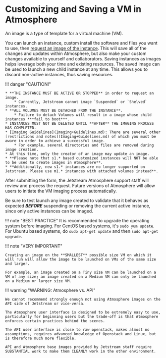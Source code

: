 # Customizing and Saving a VM in Atmosphere

An image is a type of template for a virtual machine (VM).

You can launch an instance, custom install the software and files you want to use, then [request an image of the instance](Request+an+image+of+an+instance.md).  This will save all of the changes and updates within Atmosphere, but also make your custom changes available to yourself and collaborators.  Saving instances as images helps leverage both your time and existing resources. The saved image can be used to launch a new child instance at any time. This allows you to discard non-active instances, thus saving resources.

!!! danger "CAUTION!"

    * **THE INSTANCE MUST BE ACTIVE OR STOPPED** in order to request an image.
        * Currently, Jetstream cannot image `Suspended` or `Shelved` instances.
    * **ALL VOLUMES MUST BE DETACHED FROM THE INSTANCE**.
        * Failure to detach Volumes will result in a image whose child instances ***fail to boot***.
    * INSTANCES MUST NOT BE DELETED UNTIL **AFTER** THE IMAGING PROCESS HAS COMPLETED.
    * [Imaging Guidelines](Imaging+Guidelines.md): There are several other [restrictions and notes](Imaging+Guidelines.md) of which you must be aware in order to achieve a successful image.
        * For example, several directories and files are removed during image creation.
    * At this time, only the creator of an image may update an image.
    * **Please note that s1.* based customized instances will NOT be able to be used to create images in Atmosphere**.
    * **Additionally, new s1.* instances are no longer supported on Jetstream. Please use m1.* instances with attached volumes instead**.


After submitting the form, the Jetstream Atmosphere support staff will review and process the request. Future versions of Atmosphere will allow users to initiate the VM imaging process automatically.

Be sure to test launch any image created to validate that it behaves as expected ***BEFORE*** suspending or removing the current active instance, since only active instances can be imaged.

!!! note "BEST PRACTICE"
    It is recommended to upgrade the operating system before imaging. For CentOS based systems, it's `sudo yum update`. For Ubuntu based systems, do `sudo apt-get update` and then `sudo apt-get upgrade`.

!!! note "VERY IMPORTANT"

    Creating an image on the **SMALLEST** possible size VM on which it will run will allow the image to be launched on VMs of the same size and larger.

    For example, an image created on a Tiny size VM can be launched on a VM of any size; an image created on a Medium VM can only be launched on a Medium or larger size VM.

!!! warning "WARNING: Atmosphere vs. API"

    We cannot recommend strongly enough not using Atmosphere images on the API side of Jetstream or vice-versa.

    The Atmosphere user interface is designed to be extremely easy to use, particularly for beginning users but the trade-off is that Atmosphere enforces certain practices behind the scenes.

    The API user interface is close to raw openstack, makes almost no assumptions, requires advanced knowledge of Openstack and Linux, but is therefore much more flexible.

    API and Atmosphere base images provided by Jetstream staff require SUBSTANTIAL work to make them CLEANLY work in the other environment.
